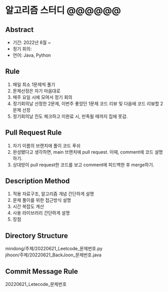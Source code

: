 # 알고리즘 스터디 @@@@@@

## Abstract

- 기간: 2022년 6월 ~
- 정기 회의:
- 언어: Java, Python

## Rule

1. 매일 최소 1문제씩 풀기
2. 문제선정은 자기 마음대로
3. 매주 요일 시에 모여서 정기 회의
4. 정기회의날 선정한 2문제, 이번주 좋았던 1문제 코드 리뷰 및 다음에 코드 리뷰할 2문제 선정 
5. 정기회의날 진도 체크하고 미완료 시, 만족될 때까지 집에 못감.

## Pull Request Rule

1. 자기 이름의 브랜치에 풀이 코드 푸쉬
2. 완성됐다고 생각하면, main 브랜치에 pull request. 이때, comment에 코드 설명하기.
3. 상대방이 pull request한 코드를 보고 comment에 피드백한 후 merge하기. 

## Description Method

1. 적용 자료구조, 알고리즘 개념 간단하게 설명
2. 문제 풀이를 위한 접근방식 설명
3. 시간 복잡도 계산
4. 사용 라이브러리 간단하게 설명
5. 장점

## Directory Structure
mindong/주제/20220621_Leetcode_문제번호.py <br>
jihoon/주제/20220621_BackJoon_문제번호.java

## Commit Message Rule
20220621_Letecode_문제번호
